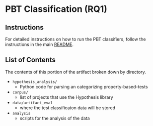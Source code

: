 # PBT Classification (RQ1)

## Instructions
For detailed instructions on how to run the PBT classifiers, follow the instructions in the main [README](../README.md#recreating-figures-and-running-test-classifiers). 

## List of Contents 
The contents of this portion of the artifact broken down by directory. 

- `hypothesis_analysis/`
    - Python code for parsing an categorizing property-based-tests 
- `corpus/`
    - list of projects that use the Hypothesis library 
- `data/artifact_eval`
    - where the test classificaton data will be stored
- `analysis`
    - scripts for the analysis of the data

